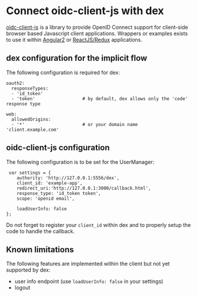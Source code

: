 # Connect oidc-client-js with dex

[oidc-client-js](https://github.com/IdentityModel/oidc-client-js) is a library to provide OpenID Connect 
support for client-side browser based Javascript client applications.
Wrappers or examples exists to use it within [Angular2](https://github.com/jmurphzyo/Angular2OidcClient) or 
[ReactJS/Redux](https://github.com/maxmantz/redux-oidc) applications.

## dex configuration for the implicit flow
The following configuration is required for dex:
```
oauth2:
  responseTypes:
  - 'id_token'
  - 'token'                  # by default, dex allows only the 'code' response type

web:
  allowedOrigins:
  - '*'                      # or your domain name 'client.example.com'
```

## oidc-client-js configuration
The following configuration is to be set for the UserManager:
```
 var settings = {
    authority: 'http://127.0.0.1:5556/dex',
    client_id: 'example-app',
    redirect_uri:'http://127.0.0.1:3000/callback.html',
    response_type: 'id_token token',
    scope: 'openid email',

    loadUserInfo: false
};
```

Do not forget to register your `client_id` within dex and to properly setup the code to handle the callback.


## Known limitations
The following features are implemented within the client but not yet supported by dex:
- user info endpoint (use `loadUserInfo: false` in your settings)
- logout
